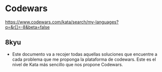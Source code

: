 # Codewars

https://www.codewars.com/kata/search/my-languages?q=&r[]=-8&beta=false

## 8kyu

- Este documento va a recojer todas aquellas soluciones que encuentre a cada problema que me proponga la plataforma de codewars. Este es el nivel de Kata más sencillo que nos propone Codewars.
